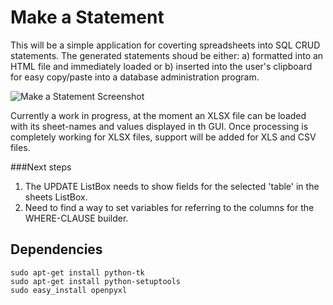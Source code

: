 Make a Statement
================

This will be a simple application for coverting spreadsheets into SQL CRUD statements. The generated statements shoud be either: a) formatted into an HTML file and immediately loaded or b) inserted into the user's clipboard for easy copy/paste into a database administration program. 

![Make a Statement Screenshot](http://i.imgur.com/HoFGlQj.png)

Currently a work in progress, at the moment an XLSX file can be loaded with its sheet-names and values displayed in th GUI. Once processing is completely working for XLSX files, support will be added for XLS and CSV files.

###Next steps
1. The UPDATE ListBox needs to show fields for the selected 'table' in the sheets ListBox.
2. Need to find a way to set variables for referring to the columns for the WHERE-CLAUSE builder.

Dependencies
------------
	sudo apt-get install python-tk
	sudo apt-get install python-setuptools
	sudo easy_install openpyxl
